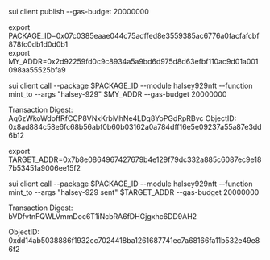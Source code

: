 sui client publish --gas-budget 20000000

export PACKAGE_ID=0x07c0385eaae044c75adffed8e3559385ac6776a0facfafcbf878fc0db1d0d0b1     
export MY_ADDR=0x2d92259fd0c9c8934a5a9bd6d975d8d63efbf110ac9d01a001098aa55525bfa9

sui client call --package $PACKAGE_ID --module halsey929nft --function mint_to --args "halsey-929" $MY_ADDR --gas-budget 20000000

Transaction Digest: Aq6zWkoWdoffRfCCP8VNxKrbMhNe4LDq8YoPGdRpRBvc
ObjectID: 0x8ad884c58e6fc68b56abf0b60b03162a0a784dff16e5e09237a55a87e3dd6b12     

export TARGET_ADDR=0x7b8e0864967427679b4e129f79dc332a885c6087ec9e187b53451a9006ee15f2

sui client call --package $PACKAGE_ID --module halsey929nft --function mint_to --args "halsey-929 sent" $TARGET_ADDR --gas-budget 20000000

Transaction Digest: bVDfvtnFQWLVmmDoc6T1iNcbRA6fDHGjgxhc6DD9AH2

ObjectID: 0xdd14ab5038886f1932cc7024418ba1261687741ec7a68166fa11b532e49e86f2                 

